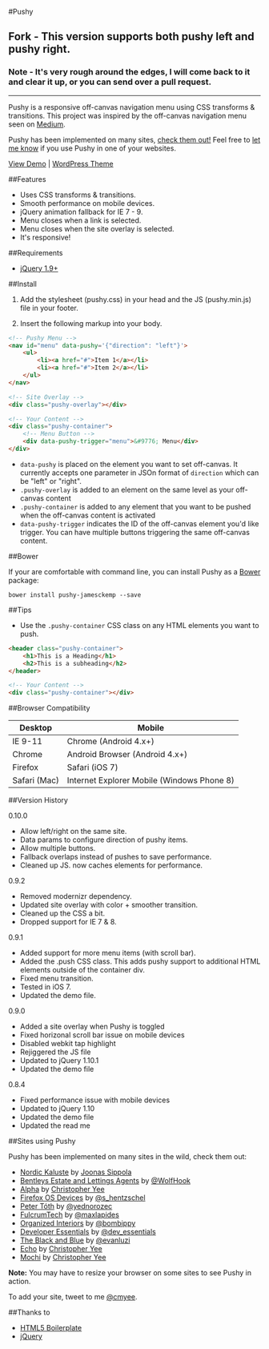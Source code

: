 #Pushy
## Fork - This version supports both pushy left and pushy right.
### Note - It's very rough around the edges, I will come back to it and clear it up, or you can send over a pull request.

---

Pushy is a responsive off-canvas navigation menu using CSS transforms & transitions. This project was inspired by the off-canvas navigation menu seen on [Medium](https://medium.com/).

Pushy has been implemented on many sites, [check them out!](https://github.com/christophery/pushy#sites-using-pushy) Feel free to [let me know](http://www.twitter.com/cmyee) if you use Pushy in one of your websites.

[View Demo](http://www.christopheryee.ca/pushy) | [WordPress Theme](https://github.com/christophery/pushypress)

##Features

- Uses CSS transforms & transitions.
- Smooth performance on mobile devices.
- jQuery animation fallback for IE 7 - 9.
- Menu closes when a link is selected.
- Menu closes when the site overlay is selected.
- It's responsive!

##Requirements

- [jQuery 1.9+](http://jquery.com/)

##Install

1. Add the stylesheet (pushy.css) in your head and the JS (pushy.min.js) file in your footer.

2. Insert the following markup into your body.

```html
<!-- Pushy Menu -->
<nav id="menu" data-pushy='{"direction": "left"}'>
    <ul>
        <li><a href="#">Item 1</a></li>
        <li><a href="#">Item 2</a></li>
    </ul>
</nav>

<!-- Site Overlay -->
<div class="pushy-overlay"></div>

<!-- Your Content -->
<div class="pushy-container">
    <!-- Menu Button -->
    <div data-pushy-trigger="menu">&#9776; Menu</div>
</div>
```

* `data-pushy` is placed on the element you want to set off-canvas. It currently accepts one parameter in JSOn format of `direction` which can be "left" or "right".
* `.pushy-overlay` is added to an element on the same level as your off-canvas content
* `.pushy-container` is added to any element that you want to be pushed when the off-canvas content is activated
* `data-pushy-trigger` indicates the ID of the off-canvas element you'd like trigger. You can have multiple buttons triggering the same off-canvas content.

##Bower

If your are comfortable with command line, you can install Pushy as a [Bower](http://bower.io/) package:

```
bower install pushy-jamesckemp --save
```

##Tips

- Use the ```.pushy-container``` CSS class on any HTML elements you want to push.

```html
<header class="pushy-container">
    <h1>This is a Heading</h1>
    <h2>This is a subheading</h2>
</header>

<!-- Your Content -->
<div class="pushy-container"></div>
```

##Browser Compatibility

| Desktop       | Mobile                                      |
| ------------- | ------------------------------------------- |
| IE 9-11       | Chrome (Android 4.x+)                       |
| Chrome        | Android Browser (Android 4.x+)              |
| Firefox       | Safari (iOS 7)                              |
| Safari (Mac)  | Internet Explorer Mobile (Windows Phone 8)  |

##Version History

0.10.0

- Allow left/right on the same site.
- Data params to configure direction of pushy items.
- Allow multiple buttons.
- Fallback overlaps instead of pushes to save performance.
- Cleaned up JS. now caches elements for performance.

0.9.2

- Removed modernizr dependency.
- Updated site overlay with color + smoother transition.
- Cleaned up the CSS a bit.
- Dropped support for IE 7 & 8.

0.9.1

- Added support for more menu items (with scroll bar).
- Added the .push CSS class. This adds pushy support to additional HTML elements outside of the container div.
- Fixed menu transition.
- Tested in iOS 7.
- Updated the demo file.

0.9.0

- Added a site overlay when Pushy is toggled
- Fixed horizonal scroll bar issue on mobile devices
- Disabled webkit tap highlight
- Rejiggered the JS file
- Updated to jQuery 1.10.1
- Updated the demo file

0.8.4

- Fixed performance issue with mobile devices
- Updated to jQuery 1.10
- Updated the demo file
- Updated the read me

##Sites using Pushy

Pushy has been implemented on many sites in the wild, check them out:

- [Nordic Kaluste](http://www.nordickaluste.fi/) by [Joonas Sippola](http://www.joonassippola.fi/)
- [Bentleys Estate and Lettings Agents](http://www.bentleysestateagents.co.uk/) by [@WolfHook](https://twitter.com/WolfHook)
- [Alpha](http://christopheryee.ca/ghost/alpha/) by [Christopher Yee](https://creativemarket.com/cmyee/100484-Alpha)
- [Firefox OS Devices](https://firefoxosdevices.org/) by [@s_hentzschel](https://twitter.com/s_hentzschel)
- [Peter Tóth](http://www.petertoth.me/) by [@yednorozec](https://twitter.com/yednorozec)
- [FulcrumTech](http://www.fulcrumtech.net/) by [@maxlapides](https://twitter.com/maxlapides)
- [Organized Interiors](http://www.organizedinteriors.com/) by [@bombippy](https://twitter.com/bombippy)
- [Developer Essentials](http://devessentials.net/) by [@dev_essentials](https://twitter.com/dev_essentials)
- [The Black and Blue](http://www.theblackandblue.com/) by [@evanluzi](https://github.com/evanluzi)
- [Echo](http://christopheryee.ca/ghost/echo/) by [Christopher Yee](https://creativemarket.com/cmyee/24881-Echo)
- [Mochi](http://christopheryee.ca/ghost/mochi/) by [Christopher Yee](http://themeforest.net/item/mochi-responsive-theme-for-ghost/6674078)

**Note:** You may have to resize your browser on some sites to see Pushy in action.

To add your site, tweet to me [@cmyee](https://twitter.com/cmyee).

##Thanks to

- [HTML5 Boilerplate](http://html5boilerplate.com/)
- [jQuery](http://jquery.com/)
